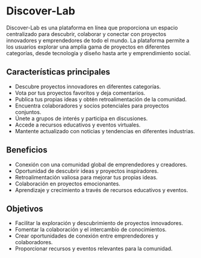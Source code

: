 # Discover-Lab

Discover-Lab es una plataforma en línea que proporciona un espacio centralizado para descubrir, colaborar y conectar con proyectos innovadores y emprendedores de todo el mundo. La plataforma permite a los usuarios explorar una amplia gama de proyectos en diferentes categorías, desde tecnología y diseño hasta arte y emprendimiento social.

## Características principales

- Descubre proyectos innovadores en diferentes categorías.
- Vota por tus proyectos favoritos y deja comentarios.
- Publica tus propias ideas y obtén retroalimentación de la comunidad.
- Encuentra colaboradores y socios potenciales para proyectos conjuntos.
- Únete a grupos de interés y participa en discusiones.
- Accede a recursos educativos y eventos virtuales.
- Mantente actualizado con noticias y tendencias en diferentes industrias.

## Beneficios

- Conexión con una comunidad global de emprendedores y creadores.
- Oportunidad de descubrir ideas y proyectos inspiradores.
- Retroalimentación valiosa para mejorar tus propias ideas.
- Colaboración en proyectos emocionantes.
- Aprendizaje y crecimiento a través de recursos educativos y eventos.

## Objetivos

- Facilitar la exploración y descubrimiento de proyectos innovadores.
- Fomentar la colaboración y el intercambio de conocimientos.
- Crear oportunidades de conexión entre emprendedores y colaboradores.
- Proporcionar recursos y eventos relevantes para la comunidad.
